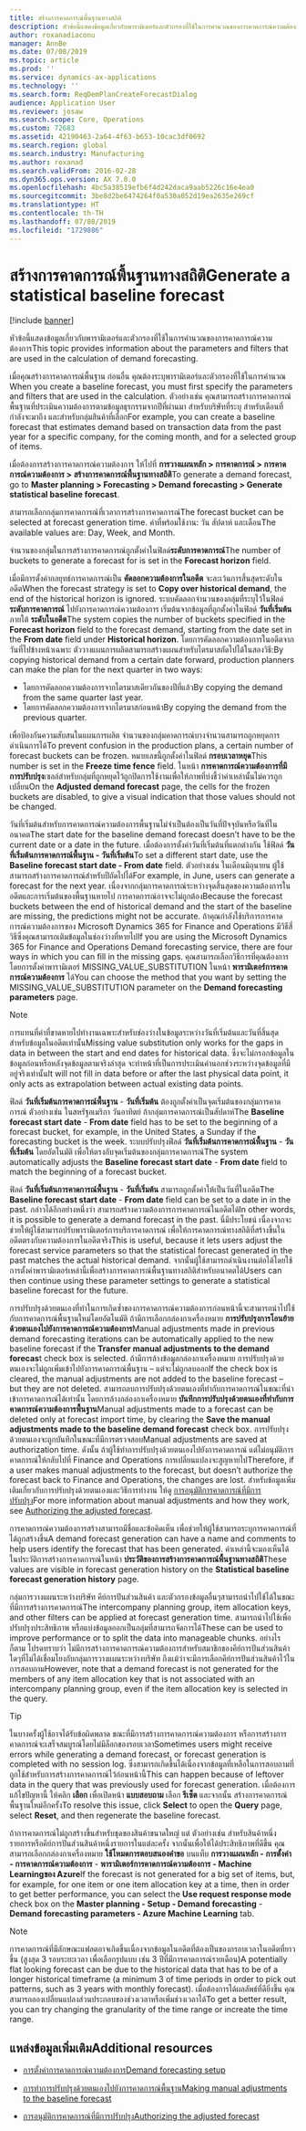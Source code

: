 ```yaml
---
title: สร้างการคาดการณ์พื้นฐานทางสถิติ
description: หัวข้อนี้แสดงข้อมูลเกี่ยวกับพารามิเตอร์และตัวกรองที่ใช้ในการคำนวณของการคาดการณ์ความต้องการ
author: roxanadiaconu
manager: AnnBe
ms.date: 07/08/2019
ms.topic: article
ms.prod: ''
ms.service: dynamics-ax-applications
ms.technology: ''
ms.search.form: ReqDemPlanCreateForecastDialog
audience: Application User
ms.reviewer: josaw
ms.search.scope: Core, Operations
ms.custom: 72683
ms.assetid: 42190463-2a64-4f63-b653-10cac3df0692
ms.search.region: global
ms.search.industry: Manufacturing
ms.author: roxanad
ms.search.validFrom: 2016-02-28
ms.dyn365.ops.version: AX 7.0.0
ms.openlocfilehash: 4bc5a38519efb6f4d242daca9aab5226c16e4ea0
ms.sourcegitcommit: 3be8d2be6474264f0a530a052d19ea2635e269cf
ms.translationtype: HT
ms.contentlocale: th-TH
ms.lasthandoff: 07/08/2019
ms.locfileid: "1729886"
---
```

# <a name="generate-a-statistical-baseline-forecast"></a><span data-ttu-id="38361-103">สร้างการคาดการณ์พื้นฐานทางสถิติ</span><span class="sxs-lookup"><span data-stu-id="38361-103">Generate a statistical baseline forecast</span></span>

[!include [banner](../includes/banner.md)]

<span data-ttu-id="38361-104">หัวข้อนี้แสดงข้อมูลเกี่ยวกับพารามิเตอร์และตัวกรองที่ใช้ในการคำนวณของการคาดการณ์ความต้องการ</span><span class="sxs-lookup"><span data-stu-id="38361-104">This topic provides information about the parameters and filters that are used in the calculation of demand forecasting.</span></span> 

<span data-ttu-id="38361-105">เมื่อคุณสร้างการคาดการณ์พื้นฐาน ก่อนอื่น คุณต้องระบุพารามิเตอร์และตัวกรองที่ใช้ในการคำนวณ </span><span class="sxs-lookup"><span data-stu-id="38361-105">When you create a baseline forecast, you must first specify the parameters and filters that are used in the calculation.</span></span> <span data-ttu-id="38361-106">ตัวอย่างเช่น คุณสามารถสร้างการคาดการณ์พื้นฐานที่ประเมินความต้องการตามข้อมูลธุรกรรมจากปีที่ผ่านมา สำหรับบริษัทที่ระบุ สำหรับเดือนที่กำลังจะมาถึง และสำหรับกลุ่มสินค้าที่เลือก</span><span class="sxs-lookup"><span data-stu-id="38361-106">For example, you can create a baseline forecast that estimates demand based on transaction data from the past year for a specific company, for the coming month, and for a selected group of items.</span></span> 

<span data-ttu-id="38361-107">เมื่อต้องการสร้างการคาดการณ์ความต้องการ ให้ไปที่ **การวางแผนหลัก &gt; การคาดการณ์ &gt; การคาดการณ์ความต้องการ &gt; สร้างการคาดการณ์พื้นฐานทางสถิติ**</span><span class="sxs-lookup"><span data-stu-id="38361-107">To generate a demand forecast, go to **Master planning &gt; Forecasting &gt; Demand forecasting &gt; Generate statistical baseline forecast**.</span></span> 

<span data-ttu-id="38361-108">สามารถเลือกกลุ่มการคาดการณ์ที่เวลาการสร้างการคาดการณ์</span><span class="sxs-lookup"><span data-stu-id="38361-108">The forecast bucket can be selected at forecast generation time.</span></span> <span data-ttu-id="38361-109">ค่าที่พร้อมใช้งาน: วัน สัปดาห์ และเดือน</span><span class="sxs-lookup"><span data-stu-id="38361-109">The available values are: Day, Week, and Month.</span></span> 

<span data-ttu-id="38361-110">จำนวนของกลุ่มในการสร้างการคาดการณ์ถูกตั้งค่าในฟิลด์**ระดับการคาดการณ์**</span><span class="sxs-lookup"><span data-stu-id="38361-110">The number of buckets to generate a forecast for is set in the **Forecast horizon** field.</span></span> 

<span data-ttu-id="38361-111">เมื่อมีการตั้งค่ากลยุทธ์การคาดการณ์เป็น **คัดลอกความต้องการในอดีต** จะละเว้นการสิ้นสุดระดับในอดีต</span><span class="sxs-lookup"><span data-stu-id="38361-111">When the forecast strategy is set to **Copy over historical demand**, the end of the historical horizon is ignored.</span></span> <span data-ttu-id="38361-112">ระบบคัดลอกจำนวนของกลุ่มที่ระบุไว้ในฟิลด์ **ระดับการคาดการณ์** ไปยังการคาดการณ์ความต้องการ เริ่มต้นจากข้อมูลที่ถูกตั้งค่าในฟิลด์ **วันที่เริ่มต้น** ภายใต้ **ระดับในอดีต**</span><span class="sxs-lookup"><span data-stu-id="38361-112">The system copies the number of buckets specified in the **Forecast horizon** field to the forecast demand, starting from the date set in the **From date** field under **Historical horizon**.</span></span> <span data-ttu-id="38361-113">โดยการคัดลอกความต้องการในอดีตจากวันที่ไปข้างหน้าเฉพาะ ตัววางแผนการผลิตสามารถสร้างแผนสำหรับไตรมาสถัดไปได้ในสองวิธี:</span><span class="sxs-lookup"><span data-stu-id="38361-113">By copying historical demand from a certain date forward, production planners can make the plan for the next quarter in two ways:</span></span>

-   <span data-ttu-id="38361-114">โดยการคัดลอกความต้องการจากไตรมาสเดียวกันของปีที่แล้ว</span><span class="sxs-lookup"><span data-stu-id="38361-114">By copying the demand from the same quarter last year.</span></span>
-   <span data-ttu-id="38361-115">โดยการคัดลอกความต้องการจากไตรมาสก่อนหน้า</span><span class="sxs-lookup"><span data-stu-id="38361-115">By copying the demand from the previous quarter.</span></span>

<span data-ttu-id="38361-116">เพื่อป้องกันความสับสนในแผนการผลิต จำนวนของกลุ่มคาดการณ์บางจำนวนสามารถถูกหยุดการดำเนินการได้</span><span class="sxs-lookup"><span data-stu-id="38361-116">To prevent confusion in the production plans, a certain number of forecast buckets can be frozen.</span></span> <span data-ttu-id="38361-117">หมายเลขนี้ถูกตั้งค่าในฟิลด์ **กรอบเวลาหยุด**</span><span class="sxs-lookup"><span data-stu-id="38361-117">This number is set in the **Freeze time fence** field.</span></span> <span data-ttu-id="38361-118">ในหน้า **การคาดการณ์ความต้องการที่มีการปรับปรุง**เซลล์สำหรับกลุ่มที่ถูกหยุดไว้ถูกปิดการใช้งานเพื่อให้ภาพที่บ่งชี้ว่าค่าเหล่านั้นไม่ควรถูกเปลี่ยน</span><span class="sxs-lookup"><span data-stu-id="38361-118">On the **Adjusted demand forecast** page, the cells for the frozen buckets are disabled, to give a visual indication that those values should not be changed.</span></span> 

<span data-ttu-id="38361-119">วันที่เริ่มต้นสำหรับการคาดการณ์ความต้องการพื้นฐานไม่จำเป็นต้องเป็นวันที่ปัจจุบันหรือวันที่ในอนาคต</span><span class="sxs-lookup"><span data-stu-id="38361-119">The start date for the baseline demand forecast doesn’t have to be the current date or a date in the future.</span></span> <span data-ttu-id="38361-120">เมื่อต้องการตั้งค่าวันที่เริ่มต้นที่แตกต่างกัน ใช้ฟิลด์ **วันที่เริ่มต้นการคาดการณ์พื้นฐาน - วันที่เริ่มต้น**</span><span class="sxs-lookup"><span data-stu-id="38361-120">To set a different start date, use the **Baseline forecast start date - From date** field.</span></span> <span data-ttu-id="38361-121">ตัวอย่างเช่น ในเดือนมิถุนายน ผู้ใช้สามารถสร้างการคาดการณ์สำหรับปีถัดไปได้</span><span class="sxs-lookup"><span data-stu-id="38361-121">For example, in June, users can generate a forecast for the next year.</span></span> <span data-ttu-id="38361-122">เนื่องจากกลุ่มการคาดการณ์ระหว่างจุดสิ้นสุดของความต้องการในอดีตและการเริ่มต้นของพื้นฐานหายไป การคาดการณ์อาจจะไม่ถูกต้อง</span><span class="sxs-lookup"><span data-stu-id="38361-122">Because the forecast buckets between the end of historical demand and the start of the baseline are missing, the predictions might not be accurate.</span></span> <span data-ttu-id="38361-123">ถ้าคุณกำลังใช้บริการการคาดการณ์ความต้องการของ Microsoft Dynamics 365 for Finance and Operations มีวิธีสี่วิธีซึ่งคุณสามารถเติมข้อมูลในช่องว่างที่หายไป</span><span class="sxs-lookup"><span data-stu-id="38361-123">If you are using the Microsoft Dynamics 365 for Finance and Operations Demand forecasting service, there are four ways in which you can fill in the missing gaps.</span></span> <span data-ttu-id="38361-124">คุณสามารถเลือกวิธีการที่คุณต้องการโดยการตั้งค่าพารามิเตอร์ MISSING\_VALUE\_SUBSTITUTION ในหน้า **พารามิเตอร์การคาดการณ์ความต้องการ** ได้</span><span class="sxs-lookup"><span data-stu-id="38361-124">You can choose the method that you want by setting the MISSING\_VALUE\_SUBSTITUTION parameter on the **Demand forecasting parameters** page.</span></span> 

> [!NOTE]
> <span data-ttu-id="38361-125">การแทนที่ค่าที่ขาดหายไปทำงานเฉพาะสำหรับช่องว่างในข้อมูลระหว่างวันที่เริ่มต้นและวันที่สิ้นสุดสำหรับข้อมูลในอดีตเท่านั้น</span><span class="sxs-lookup"><span data-stu-id="38361-125">Missing value substitution only works for the gaps in data in between the start and end dates for historical data.</span></span> <span data-ttu-id="38361-126">ซึ่งจะไม่กรอกข้อมูลในข้อมูลก่อนหรือหลังจุดข้อมูลตามจริงล่าสุด จะทำหน้าที่เป็นการประเมินค่านอกช่วงระหว่างจุดข้อมูลที่มีอยู่จริงเท่านั้น</span><span class="sxs-lookup"><span data-stu-id="38361-126">It will not fill in data before or after the last physical data point, it only acts as extrapolation between actual existing data points.</span></span> 

<span data-ttu-id="38361-127">ฟิลด์ **วันที่เริ่มต้นการคาดการณ์พื้นฐาน** - **วันที่เริ่มต้น** ต้องถูกตั้งค่าเป็นจุดเริ่มต้นของกลุ่มการคาดการณ์ ตัวอย่างเช่น ในสหรัฐอเมริกา วันอาทิตย์ ถ้ากลุ่มการคาดการณ์เป็นสัปดาห์</span><span class="sxs-lookup"><span data-stu-id="38361-127">The **Baseline forecast start date** - **From date** field has to be set to the beginning of a forecast bucket, for example, in the United States, a Sunday if the forecasting bucket is the week.</span></span> <span data-ttu-id="38361-128">ระบบปรับปรุงฟิลด์ **วันที่เริ่มต้นการคาดการณ์พื้นฐาน** - **วันที่เริ่มต้น** โดยอัตโนมัติ เพื่อให้ตรงกับจุดเริ่มต้นของกลุ่มการคาดการณ์</span><span class="sxs-lookup"><span data-stu-id="38361-128">The system automatically adjusts the **Baseline forecast start date** - **From date** field to match the beginning of a forecast bucket.</span></span> 

<span data-ttu-id="38361-129">ฟิลด์ **วันที่เริ่มต้นการคาดการณ์พื้นฐาน** - **วันที่เริ่มต้น** สามารถถูกตั้งค่าให้เป็นวันที่ในอดีต</span><span class="sxs-lookup"><span data-stu-id="38361-129">The **Baseline forecast start date** - **From date** field can be set to a date in in the past.</span></span> <span data-ttu-id="38361-130">กล่าวได้อีกอย่างหนึ่งว่า สามารถสร้างความต้องการการคาดการณ์ในอดีตได้</span><span class="sxs-lookup"><span data-stu-id="38361-130">In other words, it is possible to generate a demand forecast in the past.</span></span> <span data-ttu-id="38361-131">นี่มีประโยชน์ เนื่องจากจะช่วยให้ผู้ใช้สามารถปรับพารามิเตอร์การบริการคาดการณ์ เพื่อให้การคาดการณ์ทางสถิติที่สร้างขึ้นในอดีตตรงกับความต้องการในอดีตจริง</span><span class="sxs-lookup"><span data-stu-id="38361-131">This is useful, because it lets users adjust the forecast service parameters so that the statistical forecast generated in the past matches the actual historical demand.</span></span> <span data-ttu-id="38361-132">จากนั้นผู้ใช้สามารถดำเนินงานต่อได้โดยใช้การตั้งค่าพารามิเตอร์เหล่านี้เพื่อสร้างการคาดการณ์พื้นฐานทางสถิติสำหรับอนาคตได้</span><span class="sxs-lookup"><span data-stu-id="38361-132">Users can then continue using these parameter settings to generate a statistical baseline forecast for the future.</span></span> 

<span data-ttu-id="38361-133">การปรับปรุงด้วยตนเองที่ทำในการเกิดซ้ำของการคาดการณ์ความต้องการก่อนหน้านี้จะสามารถนำไปใช้กับการคาดการณ์พื้นฐานใหม่โดยอัตโนมัติ ถ้ามีการเลือกกล่องกาเครื่องหมาย **การปรับปรุงการโอนย้ายด้วยตนเองไปยังการคาดการณ์ความต้องการ**</span><span class="sxs-lookup"><span data-stu-id="38361-133">Manual adjustments made in previous demand forecasting iterations can be automatically applied to the new baseline forecast if the **Transfer manual adjustments to the demand forecas**t check box is selected.</span></span> <span data-ttu-id="38361-134">ถ้ามีการล้างข้อมูลกล่องกาเครื่องหมาย การปรับปรุงด้วยตนเองจะไม่ถูกเพิ่มเข้าไปยังการคาดการณ์พื้นฐาน – แต่จะไม่ถูกลบออก</span><span class="sxs-lookup"><span data-stu-id="38361-134">If the check box is cleared, the manual adjustments are not added to the baseline forecast – but they are not deleted.</span></span> <span data-ttu-id="38361-135">สามารถลบการปรับปรุงด้วยตนเองที่ทำกับการคาดการณ์ในขณะที่นำเข้าการคาดการณ์ได้เท่านั้น โดยการล้างกล่องกาเครื่องหมาย **บันทึกการปรับปรุงด้วยตนเองที่ทำกับการคาดการณ์ความต้องการพื้นฐาน**</span><span class="sxs-lookup"><span data-stu-id="38361-135">Manual adjustments made to a forecast can be deleted only at forecast import time, by clearing the **Save the manual adjustments made to the baseline demand forecast** check box.</span></span> <span data-ttu-id="38361-136">การปรับปรุงด้วยตนเองจะถูกบันทึกในขณะที่มีการตรวจสอบ</span><span class="sxs-lookup"><span data-stu-id="38361-136">Manual adjustments are saved at authorization time.</span></span> <span data-ttu-id="38361-137">ดังนั้น ถ้าผู้ใช้ทำการปรับปรุงด้วยตนเองไปยังการคาดการณ์ แต่ไม่อนุมัติการคาดการณ์ให้กลับไปที่ Finance and Operations การเปลี่ยนแปลงจะสูญหายไป</span><span class="sxs-lookup"><span data-stu-id="38361-137">Therefore, if a user makes manual adjustments to the forecast, but doesn’t authorize the forecast back to Finance and Operations, the changes are lost.</span></span> <span data-ttu-id="38361-138">สำหรับข้อมูลเพิ่มเติมเกี่ยวกับการปรับปรุงด้วยตนเองและวิธีการทำงาน ให้ดู [การอนุมัติการคาดการณ์ที่มีการปรับปรุง](authorize-adjusted-forecast.md)</span><span class="sxs-lookup"><span data-stu-id="38361-138">For more information about manual adjustments and how they work, see [Authorizing the adjusted forecast](authorize-adjusted-forecast.md).</span></span> 

<span data-ttu-id="38361-139">การคาดการณ์ความต้องการสร้างสามารถมีชื่อและข้อคิดเห็น เพื่อช่วยให้ผู้ใช้สามารถระบุการคาดการณ์ที่ได้ถูกสร้างขึ้น</span><span class="sxs-lookup"><span data-stu-id="38361-139">A demand forecast generation can have a name and comments to help users identify the forecast that has been generated.</span></span> <span data-ttu-id="38361-140">ค่าเหล่านี้จะมองเห็นได้ในประวัติการสร้างการคาดการณ์ในหน้า **ประวัติของการสร้างการคาดการณ์พื้นฐานทางสถิติ**</span><span class="sxs-lookup"><span data-stu-id="38361-140">These values are visible in forecast generation history on the **Statistical baseline forecast generation history** page.</span></span> 

<span data-ttu-id="38361-141">กลุ่มการวางแผนระหว่างบริษัท คีย์การปันส่วนสินค้า และตัวกรองข้อมูลอื่นๆสามารถนำไปใช้ได้ในขณะที่มีการสร้างการคาดการณ์</span><span class="sxs-lookup"><span data-stu-id="38361-141">The intercompany planning group, item allocation keys, and other filters can be applied at forecast generation time.</span></span> <span data-ttu-id="38361-142">สามารถนำไปใช้เพื่อปรับปรุงประสิทธิภาพ หรือแบ่งข้อมูลออกเป็นกลุ่มที่สามารถจัดการได้</span><span class="sxs-lookup"><span data-stu-id="38361-142">These can be used to improve performance or to split the data into manageable chunks.</span></span> <span data-ttu-id="38361-143">อย่างไรก็ตาม โปรดทราบว่า ไม่มีการสร้างการคาดการณ์ความต้องการสำหรับสมาชิกของคีย์การปันส่วนสินค้าใดๆที่ไม่ได้เชื่อมโยงกับกลุ่มการวางแผนระหว่างบริษัท ถึงแม้ว่าจะมีการเลือกคีย์การปันส่วนสินค้าไว้ในการสอบถาม</span><span class="sxs-lookup"><span data-stu-id="38361-143">However, note that a demand forecast is not generated for the members of any item allocation key that is not associated with an intercompany planning group, even if the item allocation key is selected in the query.</span></span> 

> [!TIP]
> <span data-ttu-id="38361-144">ในบางครั้งผู้ใช้อาจได้รับข้อผิดพลาด ขณะที่มีการสร้างการคาดการณ์ความต้องการ หรือการสร้างการคาดการณ์จะเสร็จสมบูรณ์โดยไม่มีล็อกของรอบเวลา</span><span class="sxs-lookup"><span data-stu-id="38361-144">Sometimes users might receive errors while generating a demand forecast, or forecast generation is completed with no session log.</span></span> <span data-ttu-id="38361-145">ซึ่งสามารถเกิดขึ้นได้เนื่องจากข้อมูลที่เหลือในการสอบถามที่ถูกใช้สำหรับการสร้างการคาดการณ์ไว้ก่อนหน้านี้</span><span class="sxs-lookup"><span data-stu-id="38361-145">This can happen because of leftover data in the query that was previously used for forecast generation.</span></span> <span data-ttu-id="38361-146">เมื่อต้องการแก้ไขปัญหานี้ ให้คลิก **เลือก** เพื่อเปิดหน้า **แบบสอบถาม** เลือก **รีเซ็ต** และจากนั้น สร้างการคาดการณ์พื้นฐานใหม่อีกครั้ง</span><span class="sxs-lookup"><span data-stu-id="38361-146">To resolve this issue, click **Select** to open the **Query** page, select **Reset**, and then regenerate the baseline forecast.</span></span> 

<span data-ttu-id="38361-147">ถ้าการคาดการณ์ไม่ถูกสร้างขึ้นสำหรับชุดของสินค้าขนาดใหญ่ แต่ ตัวอย่างเช่น สำหรับสินค้าหนึ่งรายการหรือคีย์การปันส่วนสินค้าหนึ่งรายการในแต่ละครั้ง จากนั้นเพื่อให้ได้ประสิทธิภาพที่ดีขึ้น คุณสามารถเลือกกล่องกาเครื่องหมาย **ใช้โหมดการตอบสนองคำขอ** บนแท็บ **การวางแผนหลัก - การตั้งค่า - การคาดการณ์ความต้องการ** - **พารามิเตอร์การคาดการณ์ความต้องการ - Machine Learningของ Azure**</span><span class="sxs-lookup"><span data-stu-id="38361-147">If the forecast is not generated for a big set of items, but, for example, for one item or one item allocation key at a time, then in order to get better performance, you can select the **Use request response mode** check box on the **Master planning - Setup - Demand forecasting** - **Demand forecasting parameters - Azure Machine Learning** tab.</span></span>

> [!NOTE]
> <span data-ttu-id="38361-148">การคาดการณ์ที่มีลักษณะแฟลตอาจเกิดขึ้นเนื่องจากข้อมูลในอดีตที่ต้องเป็นของกรอบเวลาในอดีตที่ยาวขึ้น (สูงสุด 3 รอบระยะเวลา เพื่อเลือกรูปแบบ เช่น 3 ปีที่มีการคาดการณ์รายเดือน)</span><span class="sxs-lookup"><span data-stu-id="38361-148">A potentially flat looking forecast can be due to the historical data that has to be of a longer historical timeframe (a minimum 3 of time periods in order to pick out patterns, such as 3 years with monthly forecast).</span></span> <span data-ttu-id="38361-149">เมื่อต้องการได้ผลลัพธ์ที่ดียิ่งขึ้น คุณสามารถลองเปลี่ยนแปลงส่วนประกอบของช่วงเวลาหรือเพิ่มช่วงเวลาได้</span><span class="sxs-lookup"><span data-stu-id="38361-149">To get a better result, you can try changing the granularity of the time range or increate the time range.</span></span>

<a name="additional-resources"></a><span data-ttu-id="38361-150">แหล่งข้อมูลเพิ่มเติม</span><span class="sxs-lookup"><span data-stu-id="38361-150">Additional resources</span></span>
--------

- [<span data-ttu-id="38361-151">การตั้งค่าการคาดการณ์ความต้องการ</span><span class="sxs-lookup"><span data-stu-id="38361-151">Demand forecasting setup</span></span>](demand-forecasting-setup.md)

- [<span data-ttu-id="38361-152">การทำการปรับปรุงด้วยตนเองไปยังการคาดการณ์พื้นฐาน</span><span class="sxs-lookup"><span data-stu-id="38361-152">Making manual adjustments to the baseline forecast</span></span>](manual-adjustments-baseline-forecast.md)

- [<span data-ttu-id="38361-153">การอนุมัติการคาดการณ์ที่มีการปรับปรุง</span><span class="sxs-lookup"><span data-stu-id="38361-153">Authorizing the adjusted forecast</span></span>](authorize-adjusted-forecast.md)
